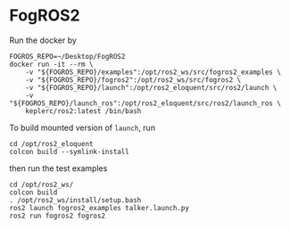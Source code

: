 # FogROS2
Run the docker by 
```
FOGROS_REPO=~/Desktop/FogROS2
docker run -it --rm \
    -v "${FOGROS_REPO}/examples":/opt/ros2_ws/src/fogros2_examples \
    -v "${FOGROS_REPO}/fogros2":/opt/ros2_ws/src/fogros2 \
    -v "${FOGROS_REPO}/launch":/opt/ros2_eloquent/src/ros2/launch \
    -v "${FOGROS_REPO}/launch_ros":/opt/ros2_eloquent/src/ros2/launch_ros \
    keplerc/ros2:latest /bin/bash
```

To build mounted version of `launch`, run
```
cd /opt/ros2_eloquent
colcon build --symlink-install
```

then run the test examples
```
cd /opt/ros2_ws/
colcon build 
. /opt/ros2_ws/install/setup.bash
ros2 launch fogros2_examples talker.launch.py
ros2 run fogros2 fogros2
```